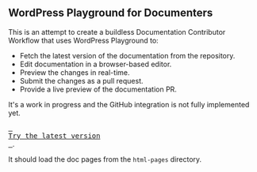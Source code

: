 ## WordPress Playground for Documenters

This is an attempt to create a buildless Documentation Contributor Workflow that uses WordPress Playground to:

* Fetch the latest version of the documentation from the repository.
* Edit documentation in a browser-based editor.
* Preview the changes in real-time.
* Submit the changes as a pull request.
* Provide a live preview of the documentation PR.

It's a work in progress and the GitHub integration is not fully implemented yet.

[<kbd> <br>Try the latest version<br> </kbd>](https://playground.wordpress.net/?gh-ensure-auth=yes&ghexport-repo-url=https%3A%2F%2Fgithub.com%2Fadamziel%2Fplayground-docs-workflow&ghexport-content-type=custom-paths&ghexport-path=plugins/wp-docs-plugin&ghexport-path=html-pages&ghexport-path=uploads&ghexport-path=blueprint.json&ghexport-commit-message=Documentation+update&ghexport-playground-root=/wordpress/wp-content&ghexport-repo-root=/wp-content&blueprint-url=https%3A%2F%2Fraw.githubusercontent.com%2Fadamziel%2Fplayground-docs-workflow%2Ftrunk%2Fwp-content%2Fblueprint.json&ghexport-pr-action=create&ghexport-allow-include-zip=no&state=github-export).

It should load the doc pages from the `html-pages` directory.



